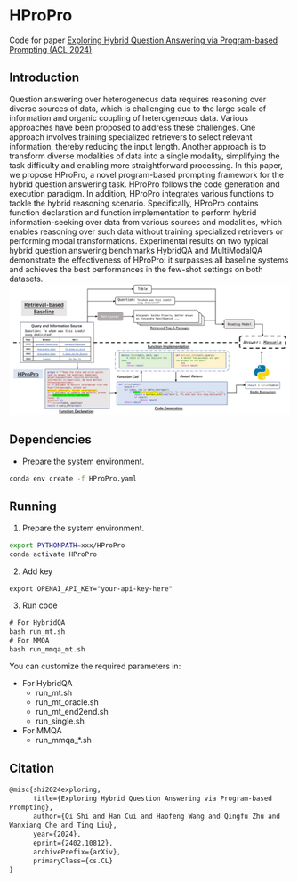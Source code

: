 # HProPro

Code for paper [Exploring Hybrid Question Answering via Program-based Prompting (ACL 2024)](https://arxiv.org/pdf/2402.10812.pdf).


## Introduction

Question answering over heterogeneous data requires reasoning over diverse sources of data, which is challenging due to the large scale of information and organic coupling of heterogeneous data. Various approaches have been proposed to address these challenges. One approach involves training specialized retrievers to select relevant information, thereby reducing the input length. Another approach is to transform diverse modalities of data into a single modality, simplifying the task difficulty and enabling more straightforward processing. In this paper, we propose HProPro, a novel program-based prompting framework for the hybrid question answering task. HProPro follows the code generation and execution paradigm. In addition, HProPro integrates various functions to tackle the hybrid reasoning scenario. Specifically, HProPro contains function declaration and function implementation to perform hybrid information-seeking over data from various sources and modalities, which enables reasoning over such data without training specialized retrievers or performing modal transformations. Experimental results on two typical hybrid question answering benchmarks HybridQA and MultiModalQA demonstrate the effectiveness of HProPro: it surpasses all baseline systems and achieves the best performances in the few-shot settings on both datasets.
![1709298871265](Introduction.jpg)


## Dependencies

* Prepare the system environment.
```bash
conda env create -f HProPro.yaml
```


## Running

1. Prepare the system environment.
```bash
export PYTHONPATH=xxx/HProPro
conda activate HProPro
```

2. Add key
```
export OPENAI_API_KEY="your-api-key-here"
```

3. Run code
```
# For HybridQA
bash run_mt.sh
# For MMQA
bash run_mmqa_mt.sh
```
You can customize the required parameters in:
* For HybridQA
    * run_mt.sh
    * run_mt_oracle.sh
    * run_mt_end2end.sh
    * run_single.sh
* For MMQA
    * run_mmqa_*.sh


## Citation
```
@misc{shi2024exploring,
      title={Exploring Hybrid Question Answering via Program-based Prompting}, 
      author={Qi Shi and Han Cui and Haofeng Wang and Qingfu Zhu and Wanxiang Che and Ting Liu},
      year={2024},
      eprint={2402.10812},
      archivePrefix={arXiv},
      primaryClass={cs.CL}
}
```
